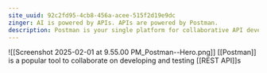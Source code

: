 ```yaml
---
site_uuid: 92c2fd95-4cb8-456a-acee-515f2d19e9dc
zinger: AI is powered by APIs. APIs are powered by Postman.
description: Postman is your single platform for collaborative API development. Join 35+ million devs building great APIs together, across the entire API lifecycle.
---
```

![[Screenshot 2025-02-01 at 9.55.00 PM_Postman--Hero.png]]
[[Postman]] is a popular tool to collaborate on developing and testing [[REST API]]s